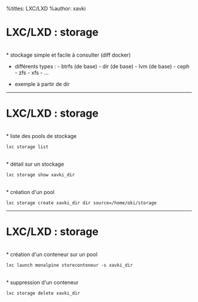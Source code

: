 %titles: LXC/LXD
%author: xavki

# LXC/LXD : storage

<br>
* stockage simple et facile à consulter (diff docker)

* différents types :
		- btrfs (de base)
		- dir (de base)
		- lvm (de base)
		- ceph
		- zfs
		- xfs
		- ...

* exemple à partir de dir


--------------------------------------------------------------------

# LXC/LXD : storage


<br>
* liste des pools de stockage

```
lxc storage list
```

<br>
* détail sur un stockage

```
lxc storage show xavki_dir
```

<br>
* création d'un pool

```
lxc storage create xavki_dir dir source=/home/oki/storage
```

-------------------------------------------------------------------

# LXC/LXD : storage


<br>
* création d'un conteneur sur un pool

```
lxc launch monalpine storeconteneur -s xavki_dir
```

<br>
* suppression d'un conteneur

```
lxc storage delete xavki_dir
```

